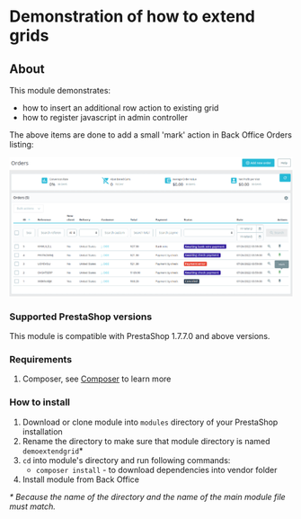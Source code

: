 # Demonstration of how to extend grids

## About

This module demonstrates:
 * how to insert an additional row action to existing grid
 * how to register javascript in admin controller

The above items are done to add a small 'mark' action in Back Office Orders listing:

![Extend Grid Screenshot](extend_grid_screenshot.png)

### Supported PrestaShop versions

 This module is compatible with PrestaShop 1.7.7.0 and above versions.
 
### Requirements
 
  1. Composer, see [Composer](https://getcomposer.org/) to learn more
 
### How to install
 
  1. Download or clone module into `modules` directory of your PrestaShop installation
  2. Rename the directory to make sure that module directory is named `demoextendgrid`*
  3. `cd` into module's directory and run following commands:
      - `composer install` - to download dependencies into vendor folder
  4. Install module from Back Office
 
_* Because the name of the directory and the name of the main module file must match._



